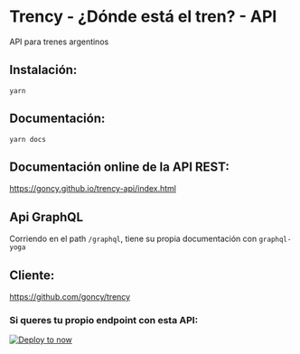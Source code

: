 # Trency - ¿Dónde está el tren? - API
API para trenes argentinos

## Instalación:
```yarn```

## Documentación:
```yarn docs```

## Documentación online de la API REST:
https://goncy.github.io/trency-api/index.html

## Api GraphQL
Corriendo en el path `/graphql`, tiene su propia documentación con `graphql-yoga`

## Cliente:
https://github.com/goncy/trency

### Si queres tu propio endpoint con esta API:
[![Deploy to now](https://deploy.now.sh/static/button.svg)](https://deploy.now.sh/?repo=https://github.com/goncy/trency-api)
